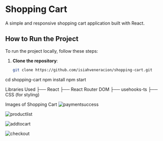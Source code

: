 # Shopping Cart

A simple and responsive shopping cart application built with React.

## How to Run the Project

To run the project locally, follow these steps:

1. **Clone the repository**:

   ```bash
   git clone https://github.com/isiahveneracion/shopping-cart.git
   ```

cd shopping-cart
npm install
npm start

Libraries Used
├── React
├── React Router DOM
├── usehooks-ts
├── CSS (for styling)

Images of Shopping Cart
![paymentsuccess](https://github.com/user-attachments/assets/aa5b88f5-811b-4e1a-92d9-017b79d79d4f)

![productlist](https://github.com/user-attachments/assets/818061d1-11c5-4b1e-bda6-eab915013e3c)

![addtocart](https://github.com/user-attachments/assets/a77a866c-e456-4005-9f60-60c0a54ed84a)

![checkout](https://github.com/user-attachments/assets/2ec2ba07-fad2-4940-b5b5-bea00bbacf40)

```

```
